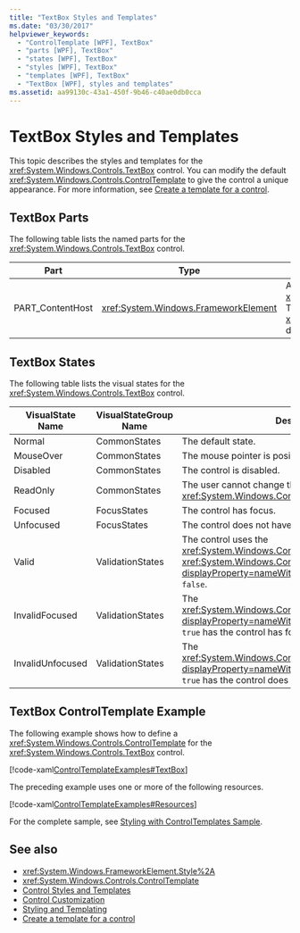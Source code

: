 ```yaml
---
title: "TextBox Styles and Templates"
ms.date: "03/30/2017"
helpviewer_keywords: 
  - "ControlTemplate [WPF], TextBox"
  - "parts [WPF], TextBox"
  - "states [WPF], TextBox"
  - "styles [WPF], TextBox"
  - "templates [WPF], TextBox"
  - "TextBox [WPF], styles and templates"
ms.assetid: aa99130c-43a1-450f-9b46-c40ae0db0cca
---
```

# TextBox Styles and Templates
This topic describes the styles and templates for the <xref:System.Windows.Controls.TextBox> control. You can modify the default <xref:System.Windows.Controls.ControlTemplate> to give the control a unique appearance. For more information, see [Create a template for a control](../../../desktop-wpf/themes/how-to-create-apply-template.md).  
  
## TextBox Parts  
 The following table lists the named parts for the <xref:System.Windows.Controls.TextBox> control.  
  
|Part|Type|Description|  
|-|-|-|  
|PART_ContentHost|<xref:System.Windows.FrameworkElement>|A visual element that can contain a <xref:System.Windows.FrameworkElement>. The text of the <xref:System.Windows.Controls.TextBox> is displayed in this element.|  
  
## TextBox States  
 The following table lists the visual states for the <xref:System.Windows.Controls.TextBox> control.  
  
|VisualState Name|VisualStateGroup Name|Description|  
|----------------------|---------------------------|-----------------|  
|Normal|CommonStates|The default state.|  
|MouseOver|CommonStates|The mouse pointer is positioned over the control.|  
|Disabled|CommonStates|The control is disabled.|  
|ReadOnly|CommonStates|The user cannot change the text in the <xref:System.Windows.Controls.TextBox>.|  
|Focused|FocusStates|The control has focus.|  
|Unfocused|FocusStates|The control does not have focus.|  
|Valid|ValidationStates|The control uses the <xref:System.Windows.Controls.Validation> class and the <xref:System.Windows.Controls.Validation.HasError%2A?displayProperty=nameWithType> attached property is `false`.|  
|InvalidFocused|ValidationStates|The <xref:System.Windows.Controls.Validation.HasError%2A?displayProperty=nameWithType> attached property is `true` has the control has focus.|  
|InvalidUnfocused|ValidationStates|The <xref:System.Windows.Controls.Validation.HasError%2A?displayProperty=nameWithType> attached property is `true` has the control does not have focus.|  
  
## TextBox ControlTemplate Example  
 The following example shows how to define a <xref:System.Windows.Controls.ControlTemplate> for the <xref:System.Windows.Controls.TextBox> control.  
  
 [!code-xaml[ControlTemplateExamples#TextBox](~/samples/snippets/csharp/VS_Snippets_Wpf/ControlTemplateExamples/CS/resources/textbox.xaml#textbox)]  
  
 The preceding example uses one or more of the following resources.  
  
 [!code-xaml[ControlTemplateExamples#Resources](~/samples/snippets/csharp/VS_Snippets_Wpf/ControlTemplateExamples/CS/resources/shared.xaml#resources)]  
  
 For the complete sample, see [Styling with ControlTemplates Sample](https://github.com/Microsoft/WPF-Samples/tree/master/Styles%20&%20Templates/IntroToStylingAndTemplating).  
  
## See also

- <xref:System.Windows.FrameworkElement.Style%2A>
- <xref:System.Windows.Controls.ControlTemplate>
- [Control Styles and Templates](control-styles-and-templates.md)
- [Control Customization](control-customization.md)
- [Styling and Templating](../../../desktop-wpf/fundamentals/styles-templates-overview.md)
- [Create a template for a control](../../../desktop-wpf/themes/how-to-create-apply-template.md)
